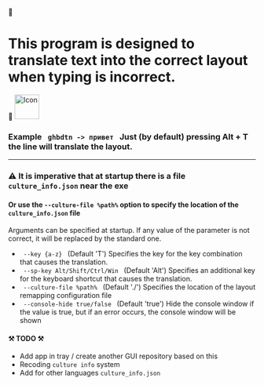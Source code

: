 📌<h1> This program is designed to translate text into the correct layout when typing is incorrect. </h1>📌
<img alt="Icon" height="50" width="50" src="https://github.com/jestsi/TranslateUncorrectLayout/blob/master/assets/header.png?raw=true" />
<h3> Example <code> ghbdtn -> привет </code> Just (by default) pressing Alt + T the line will translate the layout. </h3>

---

### ⚠️ It is imperative that at startup there is a file `culture_info.json` near the exe

#### Or use the `--culture-file %path%` option to specify the location of the `culture_info.json` file

Arguments can be specified at startup.
If any value of the parameter is not correct, it will be replaced by the standard one.

+ <code> --key {a-z} </code> (Default 'T') Specifies the key for the key combination that causes the translation.
+ <code> --sp-key Alt/Shift/Ctrl/Win </code> (Default 'Alt') Specifies an additional key for the keyboard shortcut that causes the translation.
+ <code> --culture-file %path% </code> (Default './') Specifies the location of the layout remapping configuration file
+ <code> --console-hide true/false </code> (Default 'true') Hide the console window if the value is true, but if an error occurs, the console window will be shown


#### ⚒️ TODO ⚒️
+ Add app in tray / create another GUI repository based on this
+ Recoding `culture info` system
+ Add for other languages `culture_info.json`
